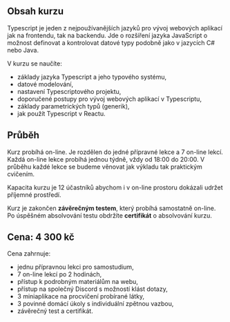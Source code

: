 ## Obsah kurzu

Typescript je jeden z nejpoužívanějších jazyků pro vývoj webových aplikací jak na frontendu, tak na backendu. Jde o rozšíření jazyka JavaScript o možnost definovat a kontrolovat datové typy podobně jako v jazycích C# nebo Java.

V kurzu se naučíte:

- základy jazyka Typescript a jeho typového systému,
- datové modelování,
- nastavení Typescriptového projektu,
- doporučené postupy pro vývoj webových aplikací v Typescriptu,
- základy parametrických typů (generik),
- jak použít Typescript v Reactu.

## Průběh

Kurz probíhá on-line. Je rozdělen do jedné přípravné lekce a 7 on-line lekcí. Každá on-line lekce probíhá jednou týdně, vždy od 18:00 do 20:00. V průběhu každé lekce se budeme věnovat jak výkladu tak praktickým cvičením.

Kapacita kurzu je 12 účastníků abychom i v on-line prostoru dokázali udržet příjemné prostředí.

Kurz je zakončen **závěrečným testem**, který probíhá samostatně on-line. Po úspěšném absolvování testu obdržíte **certifikát** o absolvování kurzu.

## Cena: 4 300 kč

Cena zahrnuje:

- jednu přípravnou lekci pro samostudium,
- 7 on-line lekcí po 2 hodinách,
- přístup k podrobným materiálům na webu,
- přístup na společný Discord s možností klást dotazy,
- 3 miniaplikace na procvičení probírané látky,
- 3 povinné domácí úkoly s individuální zpětnou vazbou,
- závěrečný test a certifikát.
